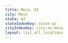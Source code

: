 ```yaml
---
title: Mesa, AZ
city: Mesa
state: AZ
stateIndexKey: state-az
cityIndexKey: city-az-mesa
layout: list_all_locations
---
```

